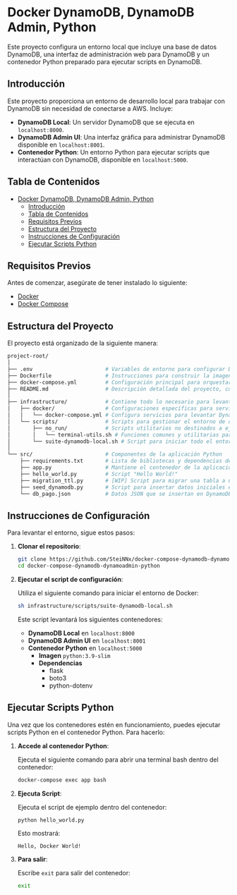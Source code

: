 # Docker DynamoDB, DynamoDB Admin, Python

Este proyecto configura un entorno local que incluye una base de datos DynamoDB, una interfaz de administración web para DynamoDB y un contenedor Python preparado para ejecutar scripts en DynamoDB.

## Introducción

Este proyecto proporciona un entorno de desarrollo local para trabajar con DynamoDB sin necesidad de conectarse a AWS. Incluye:

- **DynamoDB Local**: Un servidor DynamoDB que se ejecuta en `localhost:8000`.
- **DynamoDB Admin UI**: Una interfaz gráfica para administrar DynamoDB disponible en `localhost:8001`.
- **Contenedor Python**: Un entorno Python para ejecutar scripts que interactúan con DynamoDB, disponible en `localhost:5000`.

## Tabla de Contenidos

- [Docker DynamoDB, DynamoDB Admin, Python](#docker-dynamodb-dynamodb-admin-python)
  - [Introducción](#introducción)
  - [Tabla de Contenidos](#tabla-de-contenidos)
  - [Requisitos Previos](#requisitos-previos)
  - [Estructura del Proyecto](#estructura-del-proyecto)
  - [Instrucciones de Configuración](#instrucciones-de-configuración)
  - [Ejecutar Scripts Python](#ejecutar-scripts-python)

## Requisitos Previos

Antes de comenzar, asegúrate de tener instalado lo siguiente:

- [Docker](https://www.docker.com/get-started)
- [Docker Compose](https://docs.docker.com/compose/install/)

## Estructura del Proyecto

El proyecto está organizado de la siguiente manera:

```bash
project-root/
│
├── .env                       # Variables de entorno para configurar Docker y la aplicación
├── Dockerfile                 # Instrucciones para construir la imagen de Docker de la aplicación Python
├── docker-compose.yml         # Configuración principal para orquestar y levantar la aplicación Python
├── README.md                  # Descripción detallada del proyecto, configuración y uso
│
├── infrastructure/            # Contiene todo lo necesario para levantar y gestionar el entorno
│   ├── docker/                # Configuraciones específicas para servicios de Docker
│   │   └── docker-compose.yml # Configura servicios para levantar DynamoDB y su interfaz de administración
│   └── scripts/               # Scripts para gestionar el entorno de desarrollo y producción
│       ├── no_run/            # Scripts utilitarios no destinados a ejecución directa
│       │   └── terminal-utils.sh # Funciones comunes y utilitarias para otros scripts de bash
│       └── suite-dynamodb-local.sh # Script para iniciar todo el entorno, incluyendo todos los servicios necesarios
│
└── src/                       # Componentes de la aplicación Python
    ├── requirements.txt       # Lista de bibliotecas y dependencias de Python necesarias
    ├── app.py                 # Mantiene el contenedor de la aplicación activo para ejecutar scripts adicionales
    ├── hello_world.py         # Script "Hello World!"
    ├── migration_ttl.py       # [WIP] Script para migrar una tabla a una copia de seguridad y agregar TTL
    ├── seed_dynamodb.py       # Script para insertar datos iniciales en DynamoDB
    └── db_pago.json           # Datos JSON que se insertan en DynamoDB como datos iniciales o de prueba
```

## Instrucciones de Configuración

Para levantar el entorno, sigue estos pasos:

1. **Clonar el repositorio**:

   ```bash
   git clone https://github.com/SteiNNx/docker-compose-dynamodb-dynamoadmin-python.git
   cd docker-compose-dynamodb-dynamoadmin-python
   ```

2. **Ejecutar el script de configuración**:

   Utiliza el siguiente comando para iniciar el entorno de Docker:

   ```bash
   sh infrastructure/scripts/suite-dynamodb-local.sh
   ```

   Este script levantará los siguientes contenedores:

   - **DynamoDB Local** en `localhost:8000`
   - **DynamoDB Admin UI** en `localhost:8001`
   - **Contenedor Python** en `localhost:5000`
     - **Imagen** `python:3.9-slim`
     - **Dependencias**
       - flask
       - boto3
       - python-dotenv

## Ejecutar Scripts Python

Una vez que los contenedores estén en funcionamiento, puedes ejecutar scripts Python en el contenedor Python. Para hacerlo:

1. **Accede al contenedor Python**:

   Ejecuta el siguiente comando para abrir una terminal bash dentro del contenedor:

   ```bash
   docker-compose exec app bash
   ```

2. **Ejecuta Script**:

   Ejecuta el script de ejemplo dentro del contenedor:

   ```bash
   python hello_world.py
   ```

   Esto mostrará:

   ```plaintext
   Hello, Docker World!
   ```

3. **Para salir**:

   Escribe `exit` para salir del contenedor:

   ```bash
   exit
   ```
